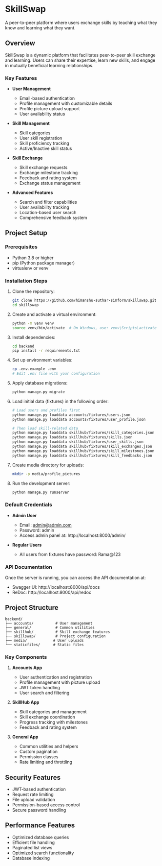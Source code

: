 # SkillSwap

A peer-to-peer platform where users exchange skills by teaching what they know and learning what they want.

## Overview

SkillSwap is a dynamic platform that facilitates peer-to-peer skill exchange and learning. Users can share their expertise, learn new skills, and engage in mutually beneficial learning relationships.

### Key Features

- **User Management**
  - Email-based authentication
  - Profile management with customizable details
  - Profile picture upload support
  - User availability status

- **Skill Management**
  - Skill categories
  - User skill registration
  - Skill proficiency tracking
  - Active/Inactive skill status

- **Skill Exchange**
  - Skill exchange requests
  - Exchange milestone tracking
  - Feedback and rating system
  - Exchange status management

- **Advanced Features**
  - Search and filter capabilities
  - User availability tracking
  - Location-based user search
  - Comprehensive feedback system

## Project Setup

### Prerequisites

- Python 3.8 or higher
- pip (Python package manager)
- virtualenv or venv

### Installation Steps

1. Clone the repository:
   ```bash
   git clone https://github.com/himanshu-suthar-simform/skillswap.git
   cd skillswap
   ```

2. Create and activate a virtual environment:
   ```bash
   python -m venv venv
   source venv/bin/activate  # On Windows, use: venv\Scripts\activate
   ```

3. Install dependencies:
   ```bash
   cd backend
   pip install -r requirements.txt
   ```

4. Set up environment variables:
   ```bash
   cp .env.example .env
   # Edit .env file with your configuration
   ```

5. Apply database migrations:
   ```bash
   python manage.py migrate
   ```

6. Load initial data (fixtures) in the following order:
   ```bash
   # Load users and profiles first
   python manage.py loaddata accounts/fixtures/users.json
   python manage.py loaddata accounts/fixtures/user_profile.json

   # Then load skill-related data
   python manage.py loaddata skillhub/fixtures/skill_categories.json
   python manage.py loaddata skillhub/fixtures/skills.json
   python manage.py loaddata skillhub/fixtures/user_skills.json
   python manage.py loaddata skillhub/fixtures/skill_exchanges.json
   python manage.py loaddata skillhub/fixtures/skill_milestones.json
   python manage.py loaddata skillhub/fixtures/skill_feedbacks.json
   ```

7. Create media directory for uploads:
   ```bash
   mkdir -p media/profile_pictures
   ```

8. Run the development server:
   ```bash
   python manage.py runserver
   ```

### Default Credentials

- **Admin User**
  - Email: admin@admin.com
  - Password: admin
  - Access admin panel at: http://localhost:8000/admin/

- **Regular Users**
  - All users from fixtures have password: Rama@123

### API Documentation

Once the server is running, you can access the API documentation at:
- Swagger UI: http://localhost:8000/api/docs
- ReDoc: http://localhost:8000/api/redoc

## Project Structure
```
backend/
├── accounts/          # User management
├── general/           # Common utilities
├── skillhub/          # Skill exchange features
├── skillswap/         # Project configuration
├── media/            # User uploads
└── staticfiles/      # Static files
```

### Key Components

1. **Accounts App**
   - User authentication and registration
   - Profile management with picture upload
   - JWT token handling
   - User search and filtering

2. **SkillHub App**
   - Skill categories and management
   - Skill exchange coordination
   - Progress tracking with milestones
   - Feedback and rating system

3. **General App**
   - Common utilities and helpers
   - Custom pagination
   - Permission classes
   - Rate limiting and throttling

## Security Features

- JWT-based authentication
- Request rate limiting
- File upload validation
- Permission-based access control
- Secure password handling

## Performance Features

- Optimized database queries
- Efficient file handling
- Paginated list views
- Optimized search functionality
- Database indexing
